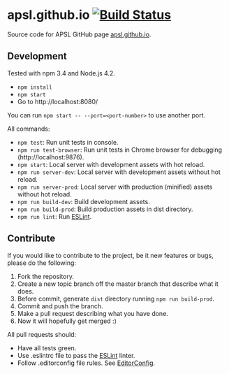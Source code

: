 # apsl.github.io [![Build Status](https://travis-ci.org/APSL/apsl.github.io.svg?branch=master)](https://travis-ci.org/APSL/apsl.github.io)

Source code for APSL GitHub page [apsl.github.io](http://apsl.github.io).

## Development

Tested with npm 3.4 and Node.js 4.2.

* `npm install`
* `npm start`
* Go to http://localhost:8080/

You can run `npm start -- --port=<port-number>` to use another port.

All commands:

* `npm test`: Run unit tests in console.
* `npm run test-browser`: Run unit tests in Chrome browser for debugging (http://localhost:9876).
* `npm start`: Local server with development assets with hot reload.
* `npm run server-dev`: Local server with development assets without hot reload.
* `npm run server-prod`: Local server with production (minified) assets without hot reload.
* `npm run build-dev`: Build development assets.
* `npm run build-prod`: Build production assets in dist directory.
* `npm run lint`: Run [ESLint](http://eslint.org/).

## Contribute

If you would like to contribute to the project, be it new features or
bugs, please do the following:

1. Fork the repository.
1. Create a new topic branch off the master branch that describe what it does.
1. Before commit, generate `dist` directory running `npm run build-prod`.
1. Commit and push the branch.
1. Make a pull request describing what you have done.
1. Now it will hopefully get merged :)

All pull requests should:

* Have all tests green.
* Use .eslintrc file to pass the [ESLint](http://eslint.org/) linter.
* Follow .editorconfig file rules. See [EditorConfig](http://editorconfig.org).
